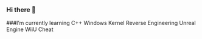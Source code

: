 ### Hi there 👋

###I’m currently learning
C++
Windows Kernel
Reverse Engineering
Unreal Engine
WiiU Cheat


